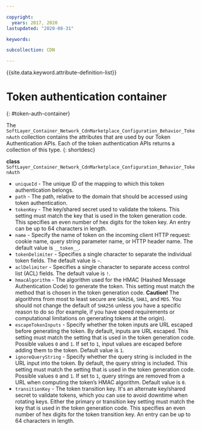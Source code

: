 ```yaml
---

copyright:
  years: 2017, 2020
lastupdated: "2020-08-31"

keywords:

subcollection: CDN

---
```


{{site.data.keyword.attribute-definition-list}}

# Token authentication container
{: #token-auth-container}

The `SoftLayer_Container_Network_CdnMarketplace_Configuration_Behavior_TokenAuth` collection contains the attributes that are used by our Token Authentication APIs. Each of the token authentication APIs returns a collection of this type.
{: shortdesc}

**class** `SoftLayer_Container_Network_CdnMarketplace_Configuration_Behavior_TokenAuth`  

* `uniqueId` - The unique ID of the mapping to which this token authentication belongs.
* `path` - The path, relative to the domain that should be accessed using token authentication.
* `tokenKey` - The key/shared secret used to validate the tokens. This setting must match the key that is used in the token generation code. This specifies an even number of hex digits for the token key. An entry can be up to 64 characters in length.
* `name` - Specify the name of token on the incoming client HTTP request: cookie name, query string parameter name, or HTTP header name. The default value is `__token__`.
* `tokenDelimiter` - Specifies a single character to separate the individual token fields. The default value is `~`.
* `aclDelimiter` - Specifies a single character to separate access control list (ACL) fields. The default value is `!`.
* `hmacAlgorithm` - The algorithm used for the HMAC (Hashed Message Authentication Code) to generate the token. This setting must match the method that is chosen in the token generation code. **Caution!** The algorithms from most to least secure are `SHA256`, `SHA1`, and `MD5`. You should not change the default of `SHA256` unless you have a specific reason to do so (for example, if you have speed requirements or computational limitations on generating tokens at the origin).
* `escapeTokenInputs` - Specify whether the token inputs are URL escaped before generating the token. By default, inputs are URL escaped. This setting must match the setting that is used in the token generation code. Possible values `0` and `1`. If set to `1`, input values are escaped before adding them to the token. Default value is `1`.
* `ignoreQueryString` - Specify whether the query string is included in the URL input into the token. By default, the query string is included. This setting must match the setting that is used in the token generation code. Possible values `0` and `1`. If set to `1`, query strings are removed from a URL when computing the token’s HMAC algorithm. Default value is `0`.
* `transitionKey` - The token transition key. It's an alternate key/shared secret to validate tokens, which you can use to avoid downtime when rotating keys. Either the primary or transition key setting must match the key that is used in the token generation code. This specifies an even number of hex digits for the token transition key. An entry can be up to 64 characters in length.
